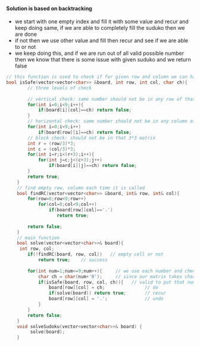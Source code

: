 #### Solution is based on backtracking
- we start with one empty index and fill it with some value and recur and keep doing same, if we are able to completely fill the suduko then we are done
- if not then we use other value and fill then recur and see if we are able to or not
- we keep doing this, and if we are run out of all valid possible number then we know that there is some issue with given suduko and we return false

```cpp
// this function is used to check if for given row and column we can have num as our entry or not
bool isSafe(vector<vector<char>> &board, int row, int col, char ch){     
        // three levels of check
      
        // vertical check: same number should not be in any row of that column index
        for(int i=0;i<9;i++){
            if(board[i][col]==ch) return false;
        }
        // horizontal check: same number should not be in any column of that row index
        for(int i=0;i<9;i++)
            if(board[row][i]==ch) return false;
        // block check: should not be in that 3*3 matrix
        int r = (row/3)*3;
        int c = (col/3)*3;
        for(int i=r;i<(r+3);i++){
            for(int j=c;j<(c+3);j++)
                if(board[i][j]==ch) return false;
        }
        return true;
    }
    // find empty row, column each time it is called
    bool findRC(vector<vector<char>> &board, int& row, int& col){
        for(row=0;row<9;row++)
            for(col=0;col<9;col++)
                if(board[row][col]=='.') 
                   return true;
        
        return false;
    }
    // main function 
    bool solve(vector<vector<char>>& board){
     int row, col;
        if(!findRC(board, row, col))   // empty cell or not
            return true;    // success
        
        for(int num=1;num<=9;num++){     // we use each number and check 
            char ch = char(num+'0');     // since our matrix takes char so we convert int to char
            if(isSafe(board, row, col, ch)){   // valid to put that number or not
                board[row][col] = ch;               // do
                if(solve(board)) return true;       // recur
                board[row][col] = '.';              // undo
            }
        }
        return false;
    }
    void solveSudoku(vector<vector<char>>& board) {
         solve(board);
    }
```
